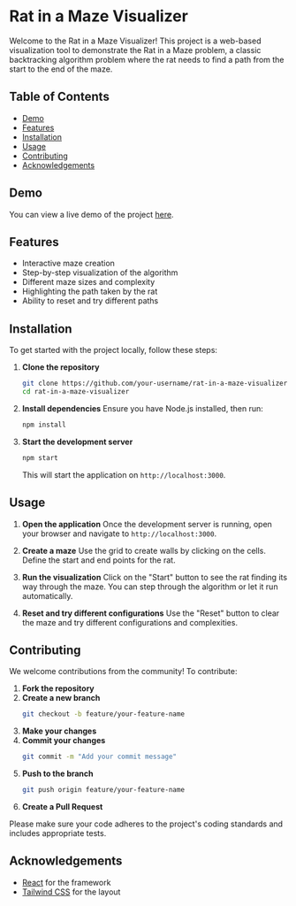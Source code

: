 
# Rat in a Maze Visualizer

Welcome to the Rat in a Maze Visualizer! This project is a web-based visualization tool to demonstrate the Rat in a Maze problem, a classic backtracking algorithm problem where the rat needs to find a path from the start to the end of the maze.

## Table of Contents

- [Demo](#demo)
- [Features](#features)
- [Installation](#installation)
- [Usage](#usage)
- [Contributing](#contributing)
- [Acknowledgements](#acknowledgements)

## Demo

You can view a live demo of the project [here](https://rat-in-a-maze-abhii-naithani.netlify.app).

## Features

- Interactive maze creation
- Step-by-step visualization of the algorithm
- Different maze sizes and complexity
- Highlighting the path taken by the rat
- Ability to reset and try different paths

## Installation

To get started with the project locally, follow these steps:

1. **Clone the repository**
   ```bash
   git clone https://github.com/your-username/rat-in-a-maze-visualizer.git
   cd rat-in-a-maze-visualizer
   ```

2. **Install dependencies**
   Ensure you have Node.js installed, then run:
   ```bash
   npm install
   ```

3. **Start the development server**
   ```bash
   npm start
   ```
   This will start the application on `http://localhost:3000`.

## Usage

1. **Open the application**
   Once the development server is running, open your browser and navigate to `http://localhost:3000`.

2. **Create a maze**
   Use the grid to create walls by clicking on the cells. Define the start and end points for the rat.

3. **Run the visualization**
   Click on the "Start" button to see the rat finding its way through the maze. You can step through the algorithm or let it run automatically.

4. **Reset and try different configurations**
   Use the "Reset" button to clear the maze and try different configurations and complexities.

## Contributing

We welcome contributions from the community! To contribute:

1. **Fork the repository**
2. **Create a new branch**
   ```bash
   git checkout -b feature/your-feature-name
   ```
3. **Make your changes**
4. **Commit your changes**
   ```bash
   git commit -m "Add your commit message"
   ```
5. **Push to the branch**
   ```bash
   git push origin feature/your-feature-name
   ```
6. **Create a Pull Request**

Please make sure your code adheres to the project's coding standards and includes appropriate tests.


## Acknowledgements

- [React](https://reactjs.org/) for the framework
- [Tailwind CSS](https://tailwindcss.com/) for the layout

